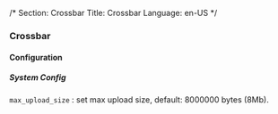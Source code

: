 /*
Section: Crossbar
Title: Crossbar
Language: en-US
*/

### Crossbar

#### Configuration

##### System Config

`max_upload_size` : set max upload size, default: 8000000 bytes (8Mb).